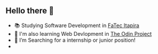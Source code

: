 ## Hello there 👋

- 📚 Studying Software Development in [FaTec Itapira](https://fatecitapira.cps.sp.gov.br/) 
- 🌱 I'm also learning Web Devlopment in [The Odin Project](https://www.theodinproject.com)
- 🔭 I’m Searching for a internship or junior position!
- 
